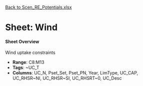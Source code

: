 [Back to Scen_RE_Potentials.xlsx](README.md)

# Sheet: Wind

#### Sheet Overview

Wind uptake constraints

- **Range**: C8:M13
- **Tags**: ~UC_T
- **Columns**: UC_N, Pset_Set, Pset_PN, Year, LimType, UC_CAP, UC_RHSR~NI, UC_RHSR~SI, UC_RHSRT~0, UC_Desc

